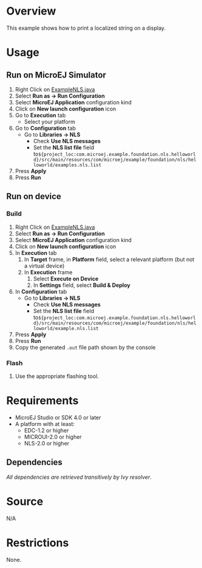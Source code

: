 # Overview
This example shows how to print a localized string on a display.

# Usage
## Run on MicroEJ Simulator
1. Right Click on [ExampleNLS.java](src/main/java/com/microej/example/foundation/nls/helloworld/ExampleNLS.java)
1. Select **Run as -> Run Configuration** 
1. Select **MicroEJ Application** configuration kind
1. Click on **New launch configuration** icon
1. Go to **Execution** tab
	* Select your platform 
1. Go to **Configuration** tab
	* Go to **Libraries -> NLS**
		* Check **Use NLS messages**
		* Set the **NLS list file** field to`${project_loc:com.microej.example.foundation.nls.helloworld}/src/main/resources/com/microej/example/foundation/nls/helloworld/examples.nls.list`
1. Press **Apply**
1. Press **Run**


## Run on device
### Build
1. Right Click on [ExampleNLS.java](src/main/java/com/microej/example/foundation/nls/helloworld/ExampleNLS.java)
1. Select **Run as -> Run Configuration**
1. Select **MicroEJ Application** configuration kind
1. Click on **New launch configuration** icon
1. In **Execution** tab
	1. In **Target** frame, in **Platform** field, select a relevant platform (but not a virtual device)
	1. In **Execution** frame
		1. Select **Execute on Device**
		2. In **Settings** field, select **Build & Deploy**
1. In **Configuration** tab
	* Go to **Libraries -> NLS**
		* Check **Use NLS messages**
		* Set the **NLS list file** field to`${project_loc:com.microej.example.foundation.nls.helloworld}/src/main/resources/com/microej/example/foundation/nls/helloworld/example.nls.list`
1. Press **Apply**
1. Press **Run**
1. Copy the generated `.out` file path shown by the console

### Flash
1. Use the appropriate flashing tool.

# Requirements
* MicroEJ Studio or SDK 4.0 or later
* A platform with at least:
	* EDC-1.2 or higher
	* MICROUI-2.0 or higher
	* NLS-2.0 or higher

## Dependencies
_All dependencies are retrieved transitively by Ivy resolver_.

# Source
N/A

# Restrictions
None.


